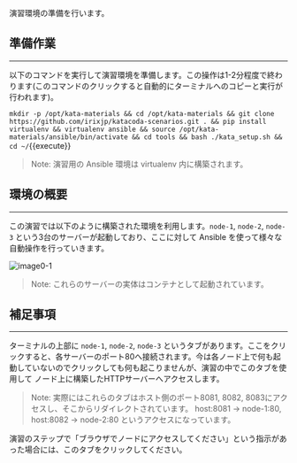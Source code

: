 演習環境の準備を行います。

## 準備作業
---
以下のコマンドを実行して演習環境を準備します。この操作は1-2分程度で終わります(このコマンドのクリックすると自動的にターミナルへのコピーと実行が行われます)。

`mkdir -p /opt/kata-materials && cd /opt/kata-materials && git clone https://github.com/irixjp/katacoda-scenarios.git . && pip install virtualenv && virtualenv ansible && source /opt/kata-materials/ansible/bin/activate && cd tools && bash ./kata_setup.sh && cd ~/`{{execute}}

> Note: 演習用の Ansible 環境は virtualenv 内に構築されます。

## 環境の概要
---
この演習では以下のように構築された環境を利用します。`node-1`, `node-2`, `node-3` という3台のサーバーが起動しており、ここに対して Ansible を使って様々な自動操作を行っていきます。

![image0-1](https://raw.githubusercontent.com/irixjp/katacoda-scenarios/master/materials/images/kata_env.png "kata_env.png")

> Note: これらのサーバーの実体はコンテナとして起動されています。

## 補足事項
---
ターミナルの上部に `node-1`, `node-2`, `node-3` というタブがあります。ここをクリックすると、各サーバーのポート80へ接続されます。今は各ノード上で何も起動していないのでクリックしても何も起こりませんが、演習の中でこのタブを使用して ノード上に構築したHTTPサーバーへアクセスします。

> Note: 実際にはこれらのタブはホスト側のポート8081, 8082, 8083にアクセスし、そこからリダイレクトされています。 host:8081 -> node-1:80, host:8082 -> node-2:80 というアクセスになっています。

演習のステップで「ブラウザでノードにアクセスしてください」という指示があった場合には、このタブをクリックしてください。
